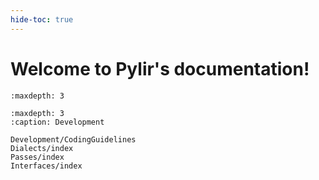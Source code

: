 ```yaml
---
hide-toc: true
---
```


# Welcome to Pylir's documentation!

```{toctree}
:maxdepth: 3

```

```{toctree}
:maxdepth: 3
:caption: Development

Development/CodingGuidelines
Dialects/index
Passes/index
Interfaces/index
```

